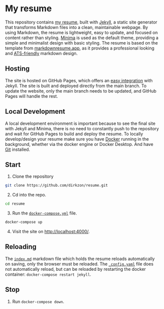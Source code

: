 # My resume

This repository contains [my resume](https://dirkzon.github.io/resume/), built with [Jekyll](https://jekyllrb.com/), a static site generator that transforms Markdown files into a clean, maintainable webpage. By using Markdown, the resume is lightweight, easy to update, and focused on content rather than styling. [Minima](https://github.com/jekyll/minima) is used as the default theme, providing a simple and minimalist design with basic styling. The resume is based on the template from [markdownresume.app](https://markdownresume.app/), as it provides a professional looking and [ATS-friendly](https://doi.org/10.15308/Sinteza-2024-240-245) markdown design.

## Hosting

The site is hosted on GitHub Pages, which offers an [easy integration](https://docs.github.com/en/pages/setting-up-a-github-pages-site-with-jekyll/about-github-pages-and-jekyll) with Jekyll. The site is built and deployed directly from the main branch. To update the website, only the main branch needs to be updated, and GitHub Pages will handle the rest.

## Local Development

A local development environment is important because to see the final site with Jekyll and Minima, there is no need to constantly push to the repository and wait for GitHub Pages to build and deploy the resume. To locally develop/design your resume make sure you have [Docker](https://www.docker.com/) running in the background, whether via the docker engine or Docker Desktop. And have [Git](https://git-scm.com/downloads) installed.

## Start

1. Clone the repository

```sh
git clone https://github.com/dirkzon/resume.git
```

2. Cd into the repo.
```sh
cd resume
```

3. Run the [`docker-compose.yml`](docker-compose.yml) file.
```sh
docker-compose up
```

4. Visit the site on [http://localhost:4000/](localhost:4000).

## Reloading

The [`index.md`](index.md) markdown file which holds the resume reloads automatically on saving, only the browser must be reloaded. The [`_config.yaml`](_config.yaml) file does not automatically reload, but can be reloaded by restarting the docker container: `docker-compose restart jekyll`.

## Stop
1. Run `docker-compose down`.
